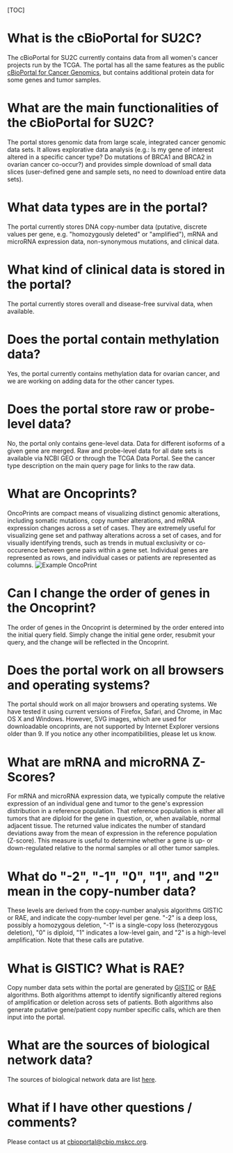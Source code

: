  [TOC]

# What is the cBioPortal for SU2C?

The cBioPortal for SU2C currently contains data from all women's cancer projects run by the TCGA. The portal has all the same features as the public [cBioPortal for Cancer Genomics](http://cbioportal.org/), but contains additional protein data for some genes and tumor samples.

# What are the main functionalities of the cBioPortal for SU2C?

The portal stores genomic data from large scale, integrated cancer genomic data sets. It allows explorative data analysis (e.g.: Is my gene of interest altered in a specific cancer type? Do mutations of BRCA1 and BRCA2 in ovarian cancer co-occur?) and provides simple download of small data slices (user-defined gene and sample sets, no need to download entire data sets).

# What data types are in the portal?

The portal currently stores DNA copy-number data (putative, discrete values per gene, e.g. "homozygously deleted" or "amplified"), mRNA and microRNA expression data, non-synonymous mutations, and clinical data.

# What kind of clinical data is stored in the portal?

The portal currently stores overall and disease-free survival data, when available.

# Does the portal contain methylation data?

Yes, the portal currently contains methylation data for ovarian cancer, and we are working on adding data for the other cancer types.

# Does the portal store raw or probe-level data?

No, the portal only contains gene-level data. Data for different isoforms of a given gene are merged. Raw and probe-level data for all date sets is available via NCBI GEO or through the TCGA Data Portal. See the cancer type description on the main query page for links to the raw data.

# What are Oncoprints?

OncoPrints are compact means of visualizing distinct genomic alterations, including somatic mutations, copy number alterations, and mRNA expression changes across a set of cases.  They are extremely useful for visualizing gene set and pathway alterations across a set of cases, and for visually identifying trends, such as trends in mutual exclusivity or co-occurence between gene pairs within a gene set. Individual genes are represented as rows, and individual cases or patients are represented as columns. ![Example OncoPrint](images/oncoprint_example.png)

# Can I change the order of genes in the Oncoprint?

The order of genes in the Oncoprint is determined by the order entered into the initial query field. Simply change the initial gene order, resubmit your query, and the change will be reflected in the Oncoprint.

# Does the portal work on all browsers and operating systems?

The portal should work on all major browsers and operating systems. We have tested it using current versions of Firefox, Safari, and Chrome, in Mac OS X and Windows. However, SVG images, which are used for downloadable oncoprints, are not supported by Internet Explorer versions older than 9. If you notice any other incompatibilities, please let us know.

# What are mRNA and microRNA Z-Scores?

For mRNA and microRNA expression data, we typically compute the relative expression of an individual gene and tumor to the gene's expression distribution in a reference population. That reference population is either all tumors that are diploid for the gene in question, or, when available, normal adjacent tissue. The returned value indicates the number of standard deviations away from the mean of expression in the reference population (Z-score). This measure is useful to determine whether a gene is up- or down-regulated relative to the normal samples or all other tumor samples.

# What do "-2", "-1", "0", "1", and "2" mean in the copy-number data?

These levels are derived from the copy-number analysis algorithms GISTIC or RAE, and indicate the copy-number level per gene. "-2" is a deep loss, possibly a homozygous deletion, "-1" is a single-copy loss (heterozygous deletion), "0" is diploid, "1" indicates a low-level gain, and "2" is a high-level amplification. Note that these calls are putative.

# What is GISTIC?  What is RAE?

Copy number data sets within the portal are generated by [GISTIC](http://www.ncbi.nlm.nih.gov/sites/entrez?term=18077431) or [RAE](http://www.ncbi.nlm.nih.gov/sites/entrez?term=18784837)
algorithms.  Both algorithms attempt to identify significantly altered regions of amplification or deletion across sets of patients. Both algorithms also generate putative gene/patient copy number specific calls, which are then input into the portal.  

# What are the sources of biological network data?

The sources of biological network data are list <a href="networks.jsp">here</a>.

# What if I have other questions / comments?

Please contact us at [cbioportal@cbio.mskcc.org](mailto:cbioportal@cbio.mskcc.org).
